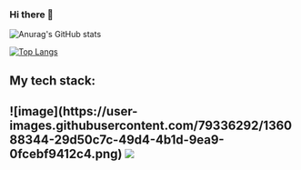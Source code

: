 ### Hi there 👋
![Anurag's GitHub stats](https://github-readme-stats.vercel.app/api?username=ElinaKhisamutdinova&hide=contribs,prs&show_icons=true)

[![Top Langs](https://github-readme-stats.vercel.app/api/top-langs/?username=ElinaKhisamutdinova)](https://github.com/anuraghazra/github-readme-stats)


<h2>My tech stack:<h2/>
![image](https://user-images.githubusercontent.com/79336292/136088344-29d50c7c-49d4-4b1d-9ea9-0fcebf9412c4.png)

<img src="https://user-images.githubusercontent.com/79336292/136088344-29d50c7c-49d4-4b1d-9ea9-0fcebf9412c4.png" /> 
<!--
**ElinaKhisamutdinova/ElinaKhisamutdinova** is a ✨ _special_ ✨ repository because its `README.md` (this file) appears on your GitHub profile.

Here are some ideas to get you started:

- 🔭 I’m currently working on ...
- 🌱 I’m currently learning ...
- 👯 I’m looking to collaborate on ...
- 🤔 I’m looking for help with ...
- 💬 Ask me about ...
- 📫 How to reach me: ...
- 😄 Pronouns: ...
- ⚡ Fun fact: ...
--> 
